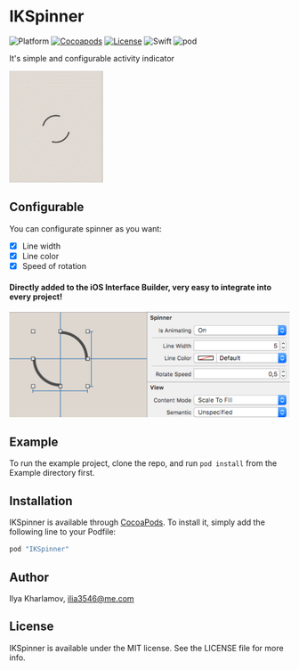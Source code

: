 # IKSpinner

![Platform](http://img.shields.io/badge/platform-ios-blue.svg?style=flat)
[![Cocoapods](https://img.shields.io/badge/Cocoapods-compatible-brightgreen.svg)](https://img.shields.io/badge/Cocoapods-compatible-brightgreen.svg)
[![License](http://img.shields.io/badge/license-MIT-lightgrey.svg?style=flat
            )](http://mit-license.org)
![Swift](https://img.shields.io/badge/Swift-3.0-orange.svg)
![pod](https://img.shields.io/badge/pod-v1.1.0-red.svg)




It's simple and configurable activity indicator

<img src="https://raw.githubusercontent.com/ilia3546/IKSpinner/master/Screenshots/spinner.gif" alt="iOS screenshot" height="200"/>

## Configurable

You can configurate spinner as you want:
- [x] Line width
- [x] Line color
- [x] Speed of rotation

#### Directly added to the iOS Interface Builder, very easy to integrate into every project!

![xCode screenshot](https://raw.githubusercontent.com/ilia3546/IKSpinner/master/Screenshots/xcode_screenshot.png)

## Example

To run the example project, clone the repo, and run `pod install` from the Example directory first.


## Installation

IKSpinner is available through [CocoaPods](http://cocoapods.org). To install
it, simply add the following line to your Podfile:

```ruby
pod "IKSpinner"
```

## Author

Ilya Kharlamov, ilia3546@me.com

## License

IKSpinner is available under the MIT license. See the LICENSE file for more info.
